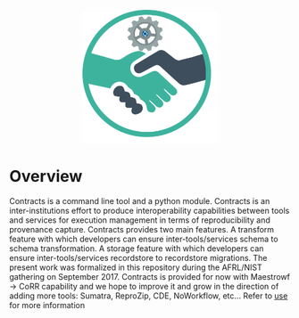 <p align="center">
    <img src="https://raw.githubusercontent.com/usnistgov/contracts/master/contracts.png"
         height="240"
         alt="Contracts logo"
         class="inline">
</p>

# Overview

Contracts is a command line tool and a python module. Contracts is an inter-institutions effort to produce interoperability capabilities between tools and services for execution management in terms of reproducibility and provenance capture. Contracts provides two main features. A transform feature with which developers can ensure inter-tools/services schema to schema transformation. A storage feature with which developers can ensure inter-tools/services recordstore to recordstore migrations.
The present work was formalized in this repository during the AFRL/NIST gathering on September 2017. Contracts is provided for now with Maestrowf -> CoRR capability and we hope to improve it and grow in the direction of adding more tools: Sumatra, ReproZip, CDE, NoWorkflow, etc...
Refer to [use](USE.md) for more information
